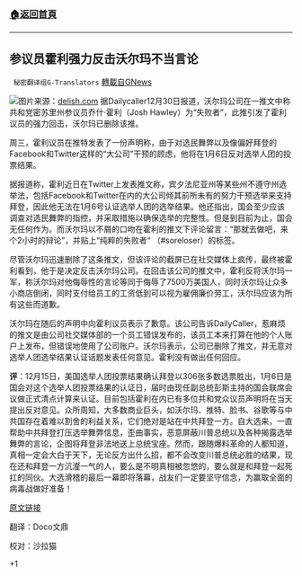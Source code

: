 ###  [:house:返回首頁](https://github.com/ourhimalayas/txt)
---

## 参议员霍利强力反击沃尔玛不当言论
` 秘密翻译组G-Translators` [轉載自GNews](https://gnews.org/zh-hans/705528/)

![]()![](https://gnews.org/wp-content/uploads/2020/12/capture-179.jpg)图片来源：[delish.com](https://www.delish.com/food-news/a32109234/walmart-grocery-app-pickup/)
据Dailycaller12月30日报道，沃尔玛公司在一推文中称共和党密苏里州参议员乔什·霍利（Josh Hawley）为“失败者”，此推引发了霍利议员的强力回击，沃尔玛已删除该推。

周三，霍利议员在推特发表了一份声明称，由于对选民舞弊以及像偏好拜登的Facebook和Twitter这样的“大公司”干预的顾虑，他将在1月6日反对选举人团的投票结果。

据报道称，霍利近日在Twitter上发表推文称，宾夕法尼亚州等某些州不遵守州选举法，包括Facebook和Twitter在内的大公司倾其前所未有的努力干预选举来支持拜登，因此他无法在1月6号认证选举人团的选举结果。他还指出，国会至少应该调查对选民舞弊的指控，并采取措施以确保选举的完整性。但是到目前为止，国会无任何作为。而沃尔玛以不屑的口吻在霍利的推文下评论留言：“那就去做吧，来个2小时的辩论”，并贴上“纯粹的失败者“ （#soreloser）的标签。

尽管沃尔玛迅速删除了这条推文，但该评论的截屏已在社交媒体上疯传，最终被霍利看到，他于是决定反击沃尔玛公司。在回击该公司的推文中，霍利反将沃尔玛一军，称沃尔玛对他侮辱性的言论等同于侮辱了7500万美国人，同时沃尔玛让众多小商店倒闭，同时支付给员工的工资低到可以视为雇佣廉价劳工，沃尔玛应该为所有这些而道歉。

沃尔玛在随后的声明中向霍利议员表示了歉意。该公司告诉DailyCaller，惹麻烦的推文是由公司社交媒体部的一个员工错误发布的，该员工本来打算在他的个人账户上发布，但错误地使用了公司账户。沃尔玛表示，公司已删除了推文，并无意对选举人团选举结果认证话题发表任何意见。霍利没有做出任何回应。

**评**：12月15日，美国选举人团投票结果确认拜登以306张多数选票胜出，1月6日是国会对这个选举人团投票结果的认证日，届时由现任副总统彭斯主持的国会联席会议做正式清点计算来认证。目前包括霍利在内已有多位共和党众议员声明将在当天提出反对意见。众所周知，大多数商业巨头，如沃尔玛、推特、脸书、谷歌等与中共国存在着难以割舍的利益关系，它们绝对是站在中共拜登一方。自大选来，一直帮助中共拜登打压选举舞弊信息，歪曲事实，恶意屏蔽川普总统以及各种揭露选举舞弊的言论，企图将拜登非法地送上总统宝座。然而，跟随爆料革命的人都知道，真相一定会大白于天下，无论反方出什么招，都不会改变川普总统必胜的结果，现在还和拜登一方沆瀣一气的人，要么是不明真相被忽悠的，要么就是和拜登一起死扛的同伙。大选滑稽的最后一幕即将落幕，战友们一定要坚守信念，为赢取全面的病毒战做好准备！

[原文链接](https://dailycaller.com/2020/12/30/josh-hawley-slams-walmart-twitter-sore-loser/)

翻译：Doco文鼎

校对：沙拉猫

+1
